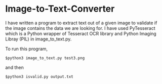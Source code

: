 # Image-to-Text-Converter

I have written a program to extract text out of a given image to validate if the image contains the data we are looking for. I have used PyTesseract which is a Python wrapper of Tesseract OCR library and Python Imaging Libray (PIL) in image_to_text.py.

To run this program,

`$python3 image_to_text.py test3.png`

and then

`$python3 isvalid.py output.txt`


